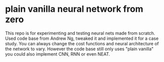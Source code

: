 # plain vanilla neural network from zero
This repo is for experimenting and testing neural nets made from scratch. Used code base from Andrew Ng, tweaked it and implemented it for a case study.
You can always change the cost functions and neural architecture of the network to vary. 
However the code base still only uses "plain vanilla" you could also implement CNN, RNN or even NEAT.
